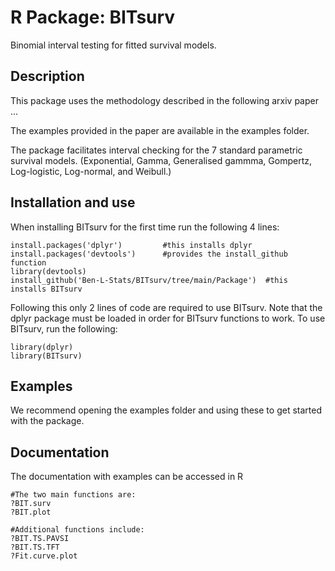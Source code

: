 # R Package: BITsurv
Binomial interval testing for fitted survival models.

## Description
This package uses the methodology described in the following arxiv paper ...

The examples provided in the paper are available in the examples folder.
 
The package facilitates interval checking for the 7 standard parametric survival models. (Exponential, Gamma, Generalised gammma, Gompertz, Log-logistic, Log-normal, and Weibull.)
 
## Installation and use
When installing BITsurv for the first time run the following 4 lines:
```
install.packages('dplyr')         #this installs dplyr
install.packages('devtools')      #provides the install_github function
library(devtools)
install_github('Ben-L-Stats/BITsurv/tree/main/Package')  #this installs BITsurv
```

Following this only 2 lines of code are required to use BITsurv.
Note that the dplyr package must be loaded in order for BITsurv functions to work. To use BITsurv, run the following:
```
library(dplyr)
library(BITsurv)
```

## Examples
We recommend opening the examples folder and using these to get started with the package. 

## Documentation
The documentation with examples can be accessed in R 
```
#The two main functions are:
?BIT.surv
?BIT.plot

#Additional functions include:
?BIT.TS.PAVSI
?BIT.TS.TFT
?Fit.curve.plot
